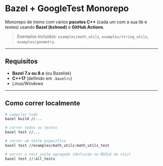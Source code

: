 # Bazel + GoogleTest Monorepo

Monorepo de treino com vários **pacotes C++** (cada um com a sua lib e testes) usando **Bazel (bzlmod)** e **GitHub Actions**.

> Exemplos incluídos: `examples/math_utils`, `examples/string_utils`, `examples/geometry`.

---

## Requisitos

- **Bazel 7.x ou 8.x** (ou Bazelisk)
- **C++17** (definido em `.bazelrc`)
- Linux/Windows

---

## Como correr localmente

```bash
# compilar tudo
bazel build //...

# correr todos os testes
bazel test //...

# correr um teste específico
bazel test //examples/math_utils:math_utils_test

# correr o test_suite agregado (definido no BUILD da raiz)
bazel test //:all_tests
